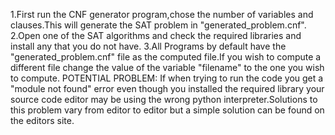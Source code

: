 1.First run the CNF generator program,chose the number of variables and clauses.This will generate the SAT problem in "generated_problem.cnf".
2.Open one of the SAT algorithms and check the required libraries and install any that you do not have.
3.All Programs by default have the "generated_problem.cnf" file as the computed file.If you wish to compute a different file change the value of the variable
"filename" to the one you wish to compute.
POTENTIAL PROBLEM:
If when trying to run the code you get a "module not found" error even though you installed the required library your source code 
editor may be using the wrong python interpreter.Solutions to this problem vary from editor to editor but a simple solution can be
found on the editors site.
